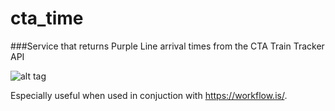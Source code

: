 # cta_time
###Service that returns Purple Line arrival times from the CTA Train Tracker API

![alt tag](http://www.chicago-l.org/operations/lines/images/line_maps/PurpleLine.jpg)

Especially useful when used in conjuction with https://workflow.is/.
